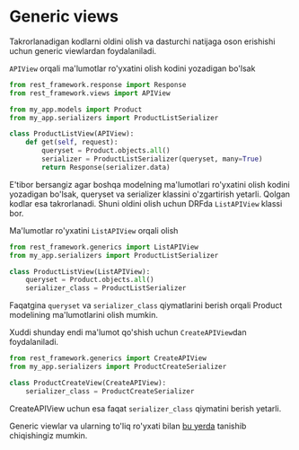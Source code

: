 # Generic views

Takrorlanadigan kodlarni oldini olish va dasturchi natijaga oson erishishi uchun generic viewlardan foydalaniladi.

`APIView` orqali ma'lumotlar ro'yxatini olish kodini yozadigan bo'lsak

```python
from rest_framework.response import Response
from rest_framework.views import APIView

from my_app.models import Product
from my_app.serializers import ProductListSerializer

class ProductListView(APIView):
    def get(self, request):
        queryset = Product.objects.all()
        serializer = ProductListSerializer(queryset, many=True)
        return Response(serializer.data)
```

E'tibor bersangiz agar boshqa modelning ma'lumotlari ro'yxatini olish kodini yozadigan bo'lsak, queryset va serializer
klassini o'zgartirish yetarli. Qolgan kodlar esa takrorlanadi. Shuni oldini olish uchun DRFda `ListAPIView` klassi bor.

Ma'lumotlar ro'yxatini `ListAPIView` orqali olish

```python
from rest_framework.generics import ListAPIView
from my_app.serializers import ProductListSerializer

class ProductListView(ListAPIView):
    queryset = Product.objects.all()
    serializer_class = ProductListSerializer
```

Faqatgina `queryset` va `serializer_class` qiymatlarini berish orqali Product modelining ma'lumotlarini olish mumkin.

Xuddi shunday endi ma'lumot qo'shish uchun `CreateAPIView`dan foydalaniladi.

```python
from rest_framework.generics import CreateAPIView
from my_app.serializers import ProductCreateSerializer

class ProductCreateView(CreateAPIView):
    serializer_class = ProductCreateSerializer
```

CreateAPIView uchun esa faqat `serializer_class` qiymatini berish yetarli.

Generic viewlar va ularning to'liq ro'yxati bilan [bu yerda](../api-reference/generic-views/index.md) tanishib
chiqishingiz mumkin.
